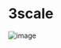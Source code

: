 # 3scale
![image](https://user-images.githubusercontent.com/4812151/115810009-1e5d2500-a428-11eb-83ae-cd0a0aa02663.png)
